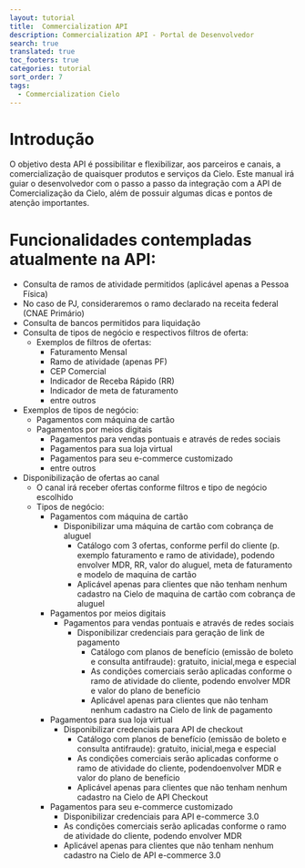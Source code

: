 ```yaml
---
layout: tutorial
title:  Commercialization API
description: Commercialization API - Portal de Desenvolvedor
search: true
translated: true
toc_footers: true
categories: tutorial
sort_order: 7
tags:
  - Commercialization Cielo
---
```


# Introdução

O objetivo desta API é possibilitar e flexibilizar, aos parceiros e canais, a comercialização de quaisquer produtos e serviços da Cielo.
Este manual irá guiar o desenvolvedor com o passo a passo da integração com a API de Comercialização da Cielo, além de possuir algumas dicas
e pontos de atenção importantes.

# Funcionalidades contempladas atualmente na API:

* Consulta de ramos de atividade permitidos (aplicável apenas a Pessoa Física)
* No caso de PJ, consideraremos o ramo declarado na receita federal (CNAE Primário)
* Consulta de bancos permitidos para liquidação
* Consulta de tipos de negócio e respectivos filtros de oferta:
  * Exemplos de filtros de ofertas:
    * Faturamento Mensal
    * Ramo de atividade (apenas PF)
    * CEP Comercial
    * Indicador de Receba Rápido (RR)
    * Indicador de meta de faturamento
    * entre outros
* Exemplos de tipos de negócio:
  * Pagamentos com máquina de cartão
  * Pagamentos por meios digitais
    * Pagamentos para vendas pontuais e através de redes sociais
    * Pagamentos para sua loja virtual
    * Pagamentos para seu e-commerce customizado
    * entre outros
* Disponibilização de ofertas ao canal
  * O canal irá receber ofertas conforme filtros e tipo de negócio escolhido
  * Tipos de negócio:
    * Pagamentos com máquina de cartão
      * Disponibilizar uma máquina de cartão com cobrança de aluguel
        * Catálogo com 3 ofertas, conforme perfil do cliente (p. exemplo faturamento e ramo de atividade), podendo envolver MDR, RR, valor do aluguel, meta de faturamento e modelo de maquina de cartão
        * Aplicável apenas para clientes que não tenham nenhum cadastro na Cielo de maquina de cartão com cobrança de aluguel
    * Pagamentos por meios digitais
      * Pagamentos para vendas pontuais e através de redes sociais
        * Disponibilizar credenciais para geração de link de pagamento
          * Catálogo com planos de benefício (emissão de boleto e consulta antifraude): gratuito, inicial,mega e especial
          * As condições comerciais serão aplicadas conforme o ramo de atividade do cliente, podendo envolver MDR e valor do plano de benefício
          * Aplicável apenas para clientes que não tenham nenhum cadastro na Cielo de link de pagamento
    * Pagamentos para sua loja virtual
      * Disponibilizar credenciais para API de checkout
        * Catálogo com planos de benefício (emissão de boleto e consulta antifraude): gratuito, inicial,mega e especial
        * As condições comerciais serão aplicadas conforme o ramo de atividade do cliente, podendoenvolver MDR e valor do plano de benefício
        * Aplicável apenas para clientes que não tenham nenhum cadastro na Cielo de API Checkout
    * Pagamentos para seu e-commerce customizado
      *  Disponibilizar credenciais para API e-commerce 3.0
        * As condições comerciais serão aplicadas conforme o ramo de atividade do cliente, podendo envolver MDR
        * Aplicável apenas para clientes que não tenham nenhum cadastro na Cielo de API e-commerce 3.0
